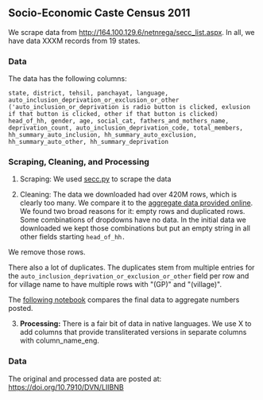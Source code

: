 ## Socio-Economic Caste Census 2011

We scrape data from http://164.100.129.6/netnrega/secc_list.aspx. In all, we have data XXXM records from 19 states.

### Data

The data has the following columns:

`state, district, tehsil, panchayat, language, auto_inclusion_deprivation_or_exclusion_or_other ('auto_inclusion_or_deprivation is radio button is clicked, exlusion if that button is clicked, other if that button is clicked) head_of_hh, gender, age, social_cat, fathers_and_mothers_name, deprivation_count, auto_inclusion_deprivation_code, total_members, hh_summary_auto_inclusion, hh_summary_auto_exclusion, hh_summary_auto_other, hh_summary_deprivation`

### Scraping, Cleaning, and Processing

1. Scraping: We used [secc.py](secc.py) to scrape the data

2. Cleaning: The data we downloaded had over 420M rows, which is clearly too many. We compare it to the [aggregate data provided online](scripts/00_compare_secc_website.ipynb).  We found two broad reasons for it: empty rows and duplicated rows. Some combinations of dropdowns have no data. In the initial data we downloaded we kept those combinations but put an empty string in all other fields starting `head_of_hh.`

[](screenshots/missing.png)

We remove those rows.

There also a lot of duplicates. The duplicates stem from multiple entries for the `auto_inclusion_deprivation_or_exclusion_or_other` field per row and for village name to have multiple rows with "(GP)" and "(village)".

[](screenshots/duplicates.png)

The [following notebook](scripts/final_data_comp.ipynb) compares the final data to aggregate numbers posted.

3. **Processing:** There is a fair bit of data in native languages. We use X to add columns that provide transliterated versions in separate columns with column_name_eng.

### Data

The original and processed data are posted at: https://doi.org/10.7910/DVN/LIIBNB
